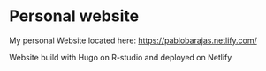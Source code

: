 # Personal website

My personal Website located here: https://pablobarajas.netlify.com/

Website build with Hugo on R-studio and deployed on Netlify
